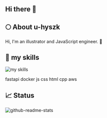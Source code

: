 ## Hi there 👋

## 🌕 About u-hyszk
Hi, I'm an illustrator and JavaScript engineer. 🤝

## 🌱 my skills
<img alt="my skills" src="https://skillicons.dev/icons?theme=light&perline=8&i=py," />

fastapi
docker
js
css
html
cpp
aws

## 📈 Status
![github-readme-stats](https://github-readme-stats-clone-zeta.vercel.app/api/top-langs/?username=u-hyszk&layout=pie)

<!--
**u-hyszk/u-hyszk** is a ✨ _special_ ✨ repository because its `README.md` (this file) appears on your GitHub profile.

Here are some ideas to get you started:

- 🔭 I’m currently working on ...
- 🌱 I’m currently learning ...
- 👯 I’m looking to collaborate on ...
- 🤔 I’m looking for help with ...
- 💬 Ask me about ...
- 📫 How to reach me: ...
- 😄 Pronouns: ...
- ⚡ Fun fact: ...
-->
